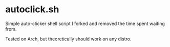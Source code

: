 # autoclick.sh
Simple auto-clicker shell script I forked and removed the time spent waiting from.

Tested on Arch, but theoretically should work on any distro.
